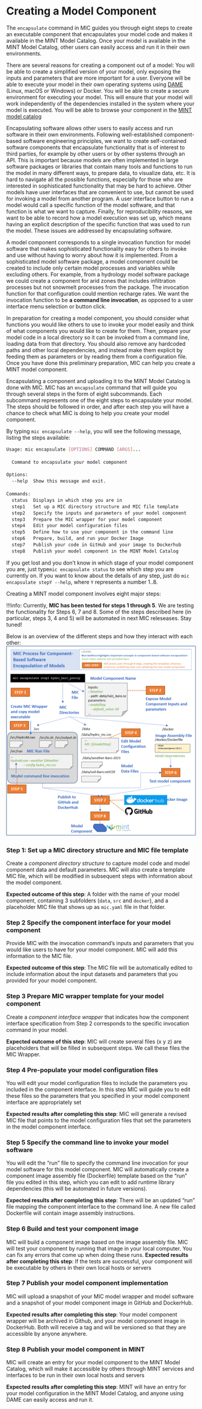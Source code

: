 # Creating a Model Component

The `encapsulate` command  in MIC guides you through eight steps to create an executable component that encapsulates your model code and makes it available in the MINT Model Catalog. Once your model is available in the MINT Model Catalog, other users can easily access and run it in their own environments.

There are several reasons for creating a component out of a model:
You will be able to create a simplified version of your model, only exposing the inputs and parameters that are more important for a user.
Everyone will be able to execute your model in their own operating systems using [DAME](dame-cli.readthedocs.io/) (Linux, macOS or Windows) or Docker.
You will be able to create a secure environment for executing your model. This will ensure that your model will work independently of the dependencies installed in the system where your model is executed.
You will be able to browse your component in the [MINT model catalog](https://models.mint.isi.edu/)

Encapsulating software allows other users to easily access and run software in their own environments.  Following well-established component-based software engineering principles, we want to create self-contained software components that encapsulate functionality that is of interest to third parties, for example by other users or by other systems through an API.  This is important because models are often implemented in large software packages or libraries that contain many tools and functions to run the model in many different ways, to prepare data, to visualize data, etc.  It is hard to navigate all the possible functions, especially for those who are interested in sophisticated functionality that may be hard to achieve.  Other models have user interfaces that are convenient to use, but cannot be used for invoking a model from another program.  A user interface button to run a model would call a specific function of the model software, and that function is what we want to capture.  Finally, for reproducibility reasons, we want to be able to record how a model execution was set up, which means having an explicit description of the specific function that was used to run the model.  These issues are addressed by encapsulating software.

A model component corresponds to a single invocation function for model software that makes sophisticated functionality easy for others to invoke and use without having to worry about how it is implemented.  From a sophisticated model software package, a model component could be created to include only certain model processes and variables while excluding others. For example, from a hydrology model software package we could create a component for arid zones that includes infiltration processes but not snowmelt processes from the package.  The invocation function for that configuration could mention recharge rates.   We want the invocation function to be **a command line invocation**, as opposed to a user interface menu selection or button click.  

In preparation for creating a model component, you should consider what functions you would like others to use to invoke your model easily and think of what components you would like to create for them. Then, prepare your model code in a local directory so it can be invoked from a command line, loading data from that directory.  You should also remove any hardcoded paths and other local dependencies, and instead make them explicit by feeding them as parameters or by reading them from a configuration file.  Once you have done this preliminary preparation, MIC can help you create a MINT model component.

Encapsulating a component and uploading it to the MINT Model Catalog is done with MIC.   MIC has an `encapsulate` command that will guide you through several steps in the form of  eight subcommands. Each subcommand represents one of the eight steps to encapsulate your model. The steps should be followed in order, and after each step you will have a chance to check what MIC is doing to help you create your model component.

By typing `mic encapsulate --help`, you will see the following message, listing the steps available:

```bash
Usage: mic encapsulate [OPTIONS] COMMAND [ARGS]...

  Command to encapsulate your model component

Options:
  --help  Show this message and exit.

Commands:
  status  Displays in which step you are in
  step1   Set up a MIC directory structure and MIC file template
  step2   Specify the inputs and parameters of your model component
  step3   Prepare the MIC wrapper for your model component
  step4   Edit your model configuration files 
  step5   Define how to use your component in the command line
  step6   Prepare, build, and run your Docker Image
  step7   Publish your code in GitHub and your image to Dockerhub
  step8   Publish your model component in the MINT Model Catalog
```

If you get lost and you don’t know in which stage of your model component you are,  just type`mic encapsulate status` to see which step you are currently on. If you want to know about the details of any step, just do `mic encapsulate stepY --help`, where `Y` represents a number 1..8.

Creating a MINT model component involves eight major steps:

!!!info:
  Currently, **MIC has been tested for steps 1 through 5**. We are testing the functionality for Steps 6, 7 and 8.
  Some of the steps described here (in particular, steps 3, 4 and 5) will be automated in next MIC releseases. Stay tuned!

Below is an overview of the different steps and how they interact with each other: 
![Diagram](figures/overview.png)

### Step 1: Set up a MIC directory structure and MIC file template


Create a *component directory structure* to capture model code and model component data and default parameters. MIC will also create a template MIC file, which will be modified in subsequent steps with information about the model component.

**Expected outcome of this step**: A folder with the name of your model component, containing 3 subfolders (`data`, `src` and `docker`), and a placeholder MIC file that shows up as `mic.yaml` file in that folder.

### Step 2  Specify the component interface for your model component 
Provide MIC with the invocation command’s inputs and parameters that you would like users to have for your model component.  MIC will add this information to the MIC file.

**Expected outcome of this step**: The MIC file will be automatically edited to include information about the input datasets and parameters that you provided for your model component.

### Step 3   Prepare MIC wrapper template for your model component
Create a *component interface wrapper* that indicates how the component interface specification from Step 2 corresponds to the specific invocation command in your model.

**Expected outcome of this step**: MIC will create several files (x y z) are placeholders that will be filled in subsequent steps.  We call these files the MIC Wrapper.

### Step 4   Pre-populate your model configuration files
You will edit your  model configuration files to include the  parameters you included in the component interface. In this step MIC will guide you to edit these files so the parameters that you specified  in your model component interface are appropriately set

**Expected results after completing this step**: MIC will generate a revised MIC file that points to the model configuration files that set the  parameters in the model component interface.

### Step 5   Specify the command line to invoke your model software 
You will edit the “run” file to specify the command line invocation for your model software for this model component.  MIC will automatically create a component image assembly file (Dockerfile) template based on the “run” file you edited in this step, which you can edit to add runtime library dependencies (this will  be automated in future versions).

**Expected results after completing this step**:  There will be an updated “run” file mapping the component interface to the command line. A new file called Dockerfile will contain image assembly instructions.  

### Step 6  Build and test your component image
MIC will build a component  image based on the image assembly file.  MIC will test your component by running that image in your local computer.  You can fix any errors that come up when doing these runs.
**Expected results after completing this step**: If the tests are successful, your component will be executable by others in their own local hosts or servers

### Step 7   Publish your model component implementation
MIC will upload a snapshot of your MIC model wrapper and model software and a snapshot of your model component image in GitHub and DockerHub. 

**Expected results after completing this step**: Your model component wrapper will be archived in Github, and your model component  image in DockerHub. Both will receive a tag and will be versioned so that they are accessible by anyone anywhere.

### Step 8   Publish your model component in MINT
MIC will create an entry for your model component to the MINT Model Catalog, which will make it accessible by others through MINT services and interfaces to be run in their own local hosts and servers

**Expected results after completing this step**: MINT will have an entry for your model configuration in the MINT Model Catalog, and anyone using DAME can easily access and run it.
